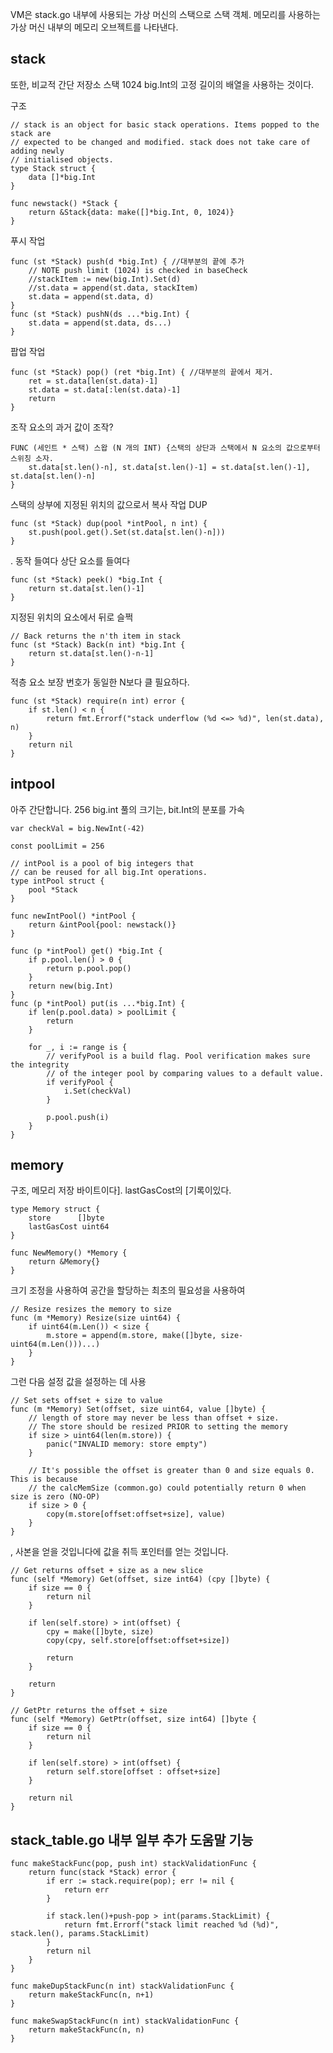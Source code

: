 VM은 stack.go 내부에 사용되는 가상 머신의 스택으로 스택 객체. 메모리를 사용하는 가상 머신 내부의 메모리 오브젝트를 나타낸다.

## stack
또한, 비교적 간단 저장소 스택 1024 big.Int의 고정 길이의 배열을 사용하는 것이다.

구조

	// stack is an object for basic stack operations. Items popped to the stack are
	// expected to be changed and modified. stack does not take care of adding newly
	// initialised objects.
	type Stack struct {
		data []*big.Int
	}
	
	func newstack() *Stack {
		return &Stack{data: make([]*big.Int, 0, 1024)}
	}

푸시 작업

	func (st *Stack) push(d *big.Int) { //대부분의 끝에 추가
		// NOTE push limit (1024) is checked in baseCheck
		//stackItem := new(big.Int).Set(d)
		//st.data = append(st.data, stackItem)
		st.data = append(st.data, d)
	}
	func (st *Stack) pushN(ds ...*big.Int) {
		st.data = append(st.data, ds...)
	}

팝업 작업


	func (st *Stack) pop() (ret *big.Int) { //대부분의 끝에서 제거.
		ret = st.data[len(st.data)-1]
		st.data = st.data[:len(st.data)-1]
		return
	}
조작 요소의 과거 값이 조작?
	
	FUNC (세인트 * 스택) 스왑 (N 개의 INT) {스택의 상단과 스택에서 N 요소의 값으로부터 스위칭 소자.
		st.data[st.len()-n], st.data[st.len()-1] = st.data[st.len()-1], st.data[st.len()-n]
	}

스택의 상부에 지정된 위치의 값으로서 복사 작업 DUP

	func (st *Stack) dup(pool *intPool, n int) {
		st.push(pool.get().Set(st.data[st.len()-n]))
	}

. 동작 들여다 상단 요소를 들여다

	func (st *Stack) peek() *big.Int {
		return st.data[st.len()-1]
	}
지정된 위치의 요소에서 뒤로 슬쩍

	// Back returns the n'th item in stack
	func (st *Stack) Back(n int) *big.Int {
		return st.data[st.len()-n-1]
	}

적층 요소 보장 번호가 동일한 N보다 클 필요하다.

	func (st *Stack) require(n int) error {
		if st.len() < n {
			return fmt.Errorf("stack underflow (%d <=> %d)", len(st.data), n)
		}
		return nil
	}

## intpool
아주 간단합니다. 256 big.int 풀의 크기는, bit.Int의 분포를 가속
	
	var checkVal = big.NewInt(-42)
	
	const poolLimit = 256
	
	// intPool is a pool of big integers that
	// can be reused for all big.Int operations.
	type intPool struct {
		pool *Stack
	}
	
	func newIntPool() *intPool {
		return &intPool{pool: newstack()}
	}
	
	func (p *intPool) get() *big.Int {
		if p.pool.len() > 0 {
			return p.pool.pop()
		}
		return new(big.Int)
	}
	func (p *intPool) put(is ...*big.Int) {
		if len(p.pool.data) > poolLimit {
			return
		}
	
		for _, i := range is {
			// verifyPool is a build flag. Pool verification makes sure the integrity
			// of the integer pool by comparing values to a default value.
			if verifyPool {
				i.Set(checkVal)
			}
	
			p.pool.push(i)
		}
	}

## memory

구조, 메모리 저장 바이트이다]. lastGasCost의 [기록이있다.
	
	type Memory struct {
		store	   []byte
		lastGasCost uint64
	}
	
	func NewMemory() *Memory {
		return &Memory{}
	}

크기 조정을 사용하여 공간을 할당하는 최초의 필요성을 사용하여

	// Resize resizes the memory to size
	func (m *Memory) Resize(size uint64) {
		if uint64(m.Len()) < size {
			m.store = append(m.store, make([]byte, size-uint64(m.Len()))...)
		}
	}

그런 다음 설정 값을 설정하는 데 사용

	// Set sets offset + size to value
	func (m *Memory) Set(offset, size uint64, value []byte) {
		// length of store may never be less than offset + size.
		// The store should be resized PRIOR to setting the memory
		if size > uint64(len(m.store)) {
			panic("INVALID memory: store empty")
		}
	
		// It's possible the offset is greater than 0 and size equals 0. This is because
		// the calcMemSize (common.go) could potentially return 0 when size is zero (NO-OP)
		if size > 0 {
			copy(m.store[offset:offset+size], value)
		}
	}
, 사본을 얻을 것입니다에 값을 취득 포인터를 얻는 것입니다.
	
	// Get returns offset + size as a new slice
	func (self *Memory) Get(offset, size int64) (cpy []byte) {
		if size == 0 {
			return nil
		}
	
		if len(self.store) > int(offset) {
			cpy = make([]byte, size)
			copy(cpy, self.store[offset:offset+size])
	
			return
		}
	
		return
	}
	
	// GetPtr returns the offset + size
	func (self *Memory) GetPtr(offset, size int64) []byte {
		if size == 0 {
			return nil
		}
	
		if len(self.store) > int(offset) {
			return self.store[offset : offset+size]
		}
	
		return nil
	}


## stack_table.go 내부 일부 추가 도움말 기능

	
	func makeStackFunc(pop, push int) stackValidationFunc {
		return func(stack *Stack) error {
			if err := stack.require(pop); err != nil {
				return err
			}
	
			if stack.len()+push-pop > int(params.StackLimit) {
				return fmt.Errorf("stack limit reached %d (%d)", stack.len(), params.StackLimit)
			}
			return nil
		}
	}
	
	func makeDupStackFunc(n int) stackValidationFunc {
		return makeStackFunc(n, n+1)
	}
	
	func makeSwapStackFunc(n int) stackValidationFunc {
		return makeStackFunc(n, n)
	}


